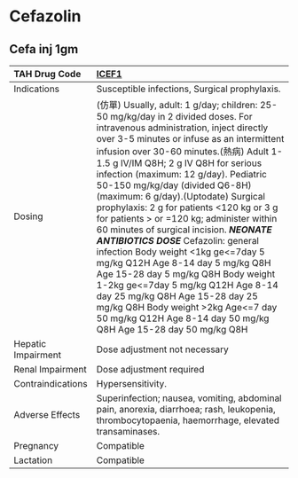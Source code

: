 # Cefazolin

## Cefa inj 1gm

| TAH Drug Code      | [ICEF1](https://www.tahsda.org.tw/drugs/hissearch.php?drug_code=ICEF1)                                                                                                                                                                                                                                                                                                                                                                                                                                                                                                                                                                                                                                                                                                                                                                                              |
|:-------------------|:--------------------------------------------------------------------------------------------------------------------------------------------------------------------------------------------------------------------------------------------------------------------------------------------------------------------------------------------------------------------------------------------------------------------------------------------------------------------------------------------------------------------------------------------------------------------------------------------------------------------------------------------------------------------------------------------------------------------------------------------------------------------------------------------------------------------------------------------------------------------|
| Indications        | Susceptible infections, Surgical prophylaxis.                                                                                                                                                                                                                                                                                                                                                                                                                                                                                                                                                                                                                                                                                                                                                                                                                       |
| Dosing             | (仿單) Usually, adult: 1 g/day; children: 25-50 mg/kg/day in 2 divided doses. For intravenous administration, inject directly over 3-5 minutes or infuse as an intermittent infusion over 30-60 minutes.(熱病) Adult 1-1.5 g IV/IM Q8H; 2 g IV Q8H for serious infection (maximum: 12 g/day). Pediatric 50-150 mg/kg/day (divided Q6-8H) (maximum: 6 g/day).(Uptodate) Surgical prophylaxis: 2 g for patients <120 kg or 3 g for patients > or =120 kg; administer within 60 minutes of surgical incision.  *****NEONATE ANTIBIOTICS DOSE***** Cefazolin: general infection Body weight <1kg ge<=7day 5 mg/kg Q12H  Age 8-14 day 5 mg/kg Q8H  Age 15-28 day 5 mg/kg Q8H Body weight 1-2kg ge<=7day 5 mg/kg Q12H  Age 8-14 day 25 mg/kg Q8H  Age 15-28 day 25 mg/kg Q8H Body weight >2kg Age<=7 day 50 mg/kg Q12H  Age 8-14 day 50 mg/kg Q8H  Age 15-28 day 50 mg/kg Q8H |
| Hepatic Impairment | Dose adjustment not necessary                                                                                                                                                                                                                                                                                                                                                                                                                                                                                                                                                                                                                                                                                                                                                                                                                                       |
| Renal Impairment   | Dose adjustment required                                                                                                                                                                                                                                                                                                                                                                                                                                                                                                                                                                                                                                                                                                                                                                                                                                            |
| Contraindications  | Hypersensitivity.                                                                                                                                                                                                                                                                                                                                                                                                                                                                                                                                                                                                                                                                                                                                                                                                                                                   |
| Adverse Effects    | Superinfection; nausea, vomiting, abdominal pain, anorexia, diarrhoea; rash, leukopenia, thrombocytopaenia, haemorrhage, elevated transaminases.                                                                                                                                                                                                                                                                                                                                                                                                                                                                                                                                                                                                                                                                                                                    |
| Pregnancy          | Compatible                                                                                                                                                                                                                                                                                                                                                                                                                                                                                                                                                                                                                                                                                                                                                                                                                                                          |
| Lactation          | Compatible                                                                                                                                                                                                                                                                                                                                                                                                                                                                                                                                                                                                                                                                                                                                                                                                                                                          |

